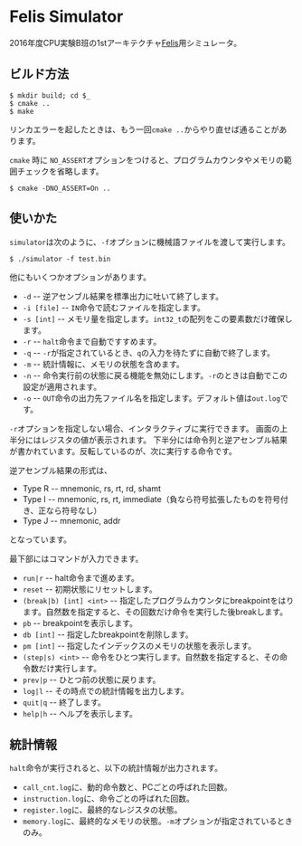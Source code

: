 Felis Simulator
===============

2016年度CPU実験B班の1stアーキテクチャ[Felis](https://github.com/wafrelka/felis)用シミュレータ。

## ビルド方法
```shell
$ mkdir build; cd $_
$ cmake ..
$ make
```

リンカエラーを起したときは、もう一回`cmake ..`からやり直せば通ることがあります。

`cmake` 時に `NO_ASSERT`オプションをつけると、プログラムカウンタやメモリの範囲チェックを省略します。

```shell
$ cmake -DNO_ASSERT=On ..
```

## 使いかた
`simulator`は次のように、`-f`オプションに機械語ファイルを渡して実行します。

```shell
$ ./simulator -f test.bin
```

他にもいくつかオプションがあります。

* `-d` -- 逆アセンブル結果を標準出力に吐いて終了します。
* `-i [file]` -- `IN`命令で読むファイルを指定します。
* `-s [int]` -- メモリ量を指定します。`int32_t`の配列をこの要素数だけ確保します。
* `-r` -- `halt`命令まで自動ですすめます。
* `-q` -- `-r`が指定されているとき、`q`の入力を待たずに自動で終了します。
* `-m` -- 統計情報に、メモリの状態を含めます。
* `-n` -- 命令実行前の状態に戻る機能を無効にします。`-r`のときは自動でこの設定が適用されます。
* `-o` -- `OUT`命令の出力先ファイル名を指定します。デフォルト値は`out.log`です。

`-r`オプションを指定しない場合、インタラクティブに実行できます。
画面の上半分にはレジスタの値が表示されます。
下半分には命令列と逆アセンブル結果が書かれています。反転しているのが、次に実行する命令です。

逆アセンブル結果の形式は、

* Type R -- mnemonic, rs, rt, rd, shamt
* Type I -- mnemonic, rs, rt, immediate（負なら符号拡張したものを符号付き、正なら符号なし）
* Type J -- mnemonic, addr

となっています。

最下部にはコマンドが入力できます。

* `run|r` -- halt命令まで進めます。
* `reset` -- 初期状態にリセットします。
* `(break|b) [int] <int>` -- 指定したプログラムカウンタにbreakpointをはります。自然数を指定すると、その回数だけ命令を実行した後breakします。
* `pb` -- breakpointを表示します。
* `db [int]` -- 指定したbreakpointを削除します。
* `pm [int]` -- 指定したインデックスのメモリの状態を表示します。
* `(step|s) <int>` -- 命令をひとつ実行します。自然数を指定すると、その命令数だけ実行します。
* `prev|p` -- ひとつ前の状態に戻ります。
* `log|l` -- その時点での統計情報を出力します。
* `quit|q` -- 終了します。
* `help|h` -- ヘルプを表示します。

## 統計情報
`halt`命令が実行されると、以下の統計情報が出力されます。

* `call_cnt.log`に、動的命令数と、PCごとの呼ばれた回数。
* `instruction.log`に、命令ごとの呼ばれた回数。
* `register.log`に、最終的なレジスタの状態。
* `memory.log`に、最終的なメモリの状態。`-m`オプションが指定されているときのみ。
